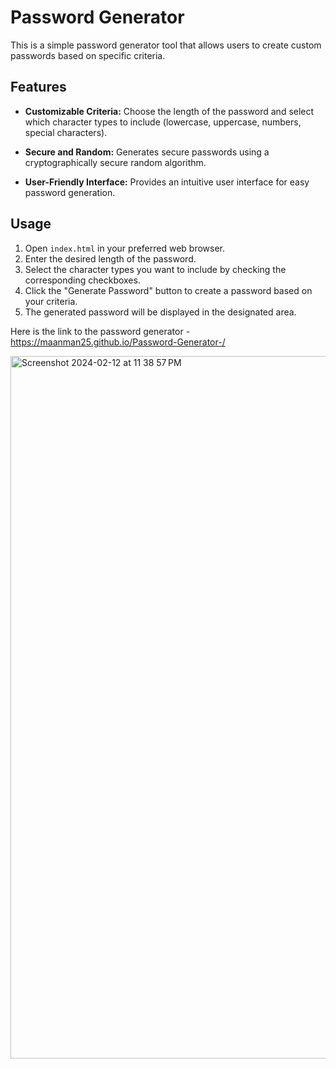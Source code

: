 # Password Generator

This is a simple password generator tool that allows users to create custom passwords based on specific criteria.

## Features

- **Customizable Criteria:** Choose the length of the password and select which character types to include (lowercase, uppercase, numbers, special characters).


- **Secure and Random:** Generates secure passwords using a cryptographically secure random algorithm.


- **User-Friendly Interface:** Provides an intuitive user interface for easy password generation.



## Usage

1. Open `index.html` in your preferred web browser.
2. Enter the desired length of the password.
3. Select the character types you want to include by checking the corresponding checkboxes.
4. Click the "Generate Password" button to create a password based on your criteria.
5. The generated password will be displayed in the designated area.

Here is the link to the password generator -https://maanman25.github.io/Password-Generator-/



<img width="1124" alt="Screenshot 2024-02-12 at 11 38 57 PM" src="https://github.com/maanman25/Password-Generator-/assets/69931950/a53b7407-9393-43b8-a291-5e7964d0a54a">

